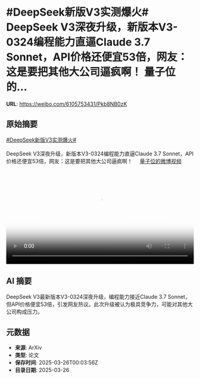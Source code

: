 # #DeepSeek新版V3实测爆火# DeepSeek V3深夜升级，新版本V3-0324编程能力直逼Claude 3.7 Sonnet，API价格还便宜53倍，网友：这是要把其他大公司逼疯啊！ 量子位的...

**URL**: https://weibo.com/6105753431/Pkb8NB0zK

## 原始摘要

<a href="https://m.weibo.cn/search?containerid=231522type%3D1%26t%3D10%26q%3D%23DeepSeek%E6%96%B0%E7%89%88V3%E5%AE%9E%E6%B5%8B%E7%88%86%E7%81%AB%23&amp;extparam=%23DeepSeek%E6%96%B0%E7%89%88V3%E5%AE%9E%E6%B5%8B%E7%88%86%E7%81%AB%23" data-hide=""><span class="surl-text">#DeepSeek新版V3实测爆火#</span></a>  <br><br>DeepSeek V3深夜升级，新版本V3-0324编程能力直逼Claude 3.7 Sonnet，API价格还便宜53倍，网友：这是要把其他大公司逼疯啊！ <a href="https://video.weibo.com/show?fid=1034:5148092237021197" data-hide=""><span class="url-icon"><img style="width: 1rem;height: 1rem" src="https://h5.sinaimg.cn/upload/2015/09/25/3/timeline_card_small_video_default.png" referrerpolicy="no-referrer"></span><span class="surl-text">量子位的微博视频</span></a> <br clear="both"><div style="clear: both"></div><video controls="controls" poster="https://tvax4.sinaimg.cn/orj480/006Fd7o3ly1hzt7dfeiovj30u01hcdie.jpg" style="width: 100%"><source src="https://f.video.weibocdn.com/o0/PxuuaX7flx08mWZqP7n201041200cT3l0E010.mp4?label=mp4_720p&amp;template=720x1280.24.0&amp;ori=0&amp;ps=1CwnkDw1GXwCQx&amp;Expires=1742950971&amp;ssig=3eR6uzWwu%2F&amp;KID=unistore,video"><source src="https://f.video.weibocdn.com/o0/UC1qSmXrlx08mWZqoA5G010412007egI0E010.mp4?label=mp4_hd&amp;template=540x960.24.0&amp;ori=0&amp;ps=1CwnkDw1GXwCQx&amp;Expires=1742950971&amp;ssig=vepPyIEtXF&amp;KID=unistore,video"><source src="https://f.video.weibocdn.com/o0/q3j8o8Atlx08mWZqmhTW010412003ZMu0E010.mp4?label=mp4_ld&amp;template=360x640.24.0&amp;ori=0&amp;ps=1CwnkDw1GXwCQx&amp;Expires=1742950971&amp;ssig=SLdp5enDPn&amp;KID=unistore,video"><p>视频无法显示，请前往<a href="https://video.weibo.com/show?fid=1034%3A5148092237021197" target="_blank" rel="noopener noreferrer">微博视频</a>观看。</p></video>

## AI 摘要

DeepSeek V3最新版本V3-0324深夜升级，编程能力接近Claude 3.7 Sonnet，但API价格便宜53倍，引发网友热议。此次升级被认为极具竞争力，可能对其他大公司构成压力。

## 元数据

- **来源**: ArXiv
- **类型**: 论文
- **保存时间**: 2025-03-26T00:03:56Z
- **目录日期**: 2025-03-26

